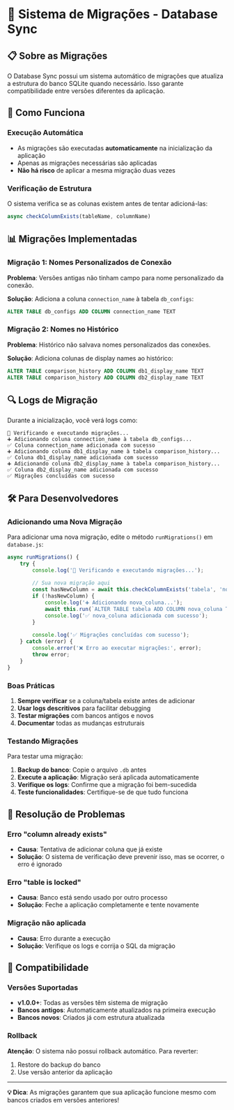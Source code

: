 # 🔄 Sistema de Migrações - Database Sync

## 📋 Sobre as Migrações

O Database Sync possui um sistema automático de migrações que atualiza a estrutura do banco SQLite quando necessário. Isso garante compatibilidade entre versões diferentes da aplicação.

## 🚀 Como Funciona

### Execução Automática
- As migrações são executadas **automaticamente** na inicialização da aplicação
- Apenas as migrações necessárias são aplicadas
- **Não há risco** de aplicar a mesma migração duas vezes

### Verificação de Estrutura
O sistema verifica se as colunas existem antes de tentar adicioná-las:
```javascript
async checkColumnExists(tableName, columnName)
```

## 📊 Migrações Implementadas

### Migração 1: Nomes Personalizados de Conexão
**Problema**: Versões antigas não tinham campo para nome personalizado da conexão.

**Solução**: Adiciona a coluna `connection_name` à tabela `db_configs`:
```sql
ALTER TABLE db_configs ADD COLUMN connection_name TEXT
```

### Migração 2: Nomes no Histórico
**Problema**: Histórico não salvava nomes personalizados das conexões.

**Solução**: Adiciona colunas de display names ao histórico:
```sql
ALTER TABLE comparison_history ADD COLUMN db1_display_name TEXT
ALTER TABLE comparison_history ADD COLUMN db2_display_name TEXT
```

## 🔍 Logs de Migração

Durante a inicialização, você verá logs como:

```
🔄 Verificando e executando migrações...
➕ Adicionando coluna connection_name à tabela db_configs...
✅ Coluna connection_name adicionada com sucesso
➕ Adicionando coluna db1_display_name à tabela comparison_history...
✅ Coluna db1_display_name adicionada com sucesso
➕ Adicionando coluna db2_display_name à tabela comparison_history...
✅ Coluna db2_display_name adicionada com sucesso
✅ Migrações concluídas com sucesso
```

## 🛠️ Para Desenvolvedores

### Adicionando uma Nova Migração

Para adicionar uma nova migração, edite o método `runMigrations()` em `database.js`:

```javascript
async runMigrations() {
    try {
        console.log('🔄 Verificando e executando migrações...');
        
        // Sua nova migração aqui
        const hasNewColumn = await this.checkColumnExists('tabela', 'nova_coluna');
        if (!hasNewColumn) {
            console.log('➕ Adicionando nova_coluna...');
            await this.run(`ALTER TABLE tabela ADD COLUMN nova_coluna TYPE`);
            console.log('✅ nova_coluna adicionada com sucesso');
        }
        
        console.log('✅ Migrações concluídas com sucesso');
    } catch (error) {
        console.error('❌ Erro ao executar migrações:', error);
        throw error;
    }
}
```

### Boas Práticas

1. **Sempre verificar** se a coluna/tabela existe antes de adicionar
2. **Usar logs descritivos** para facilitar debugging
3. **Testar migrações** com bancos antigos e novos
4. **Documentar** todas as mudanças estruturais

### Testando Migrações

Para testar uma migração:

1. **Backup do banco**: Copie o arquivo `.db` antes
2. **Execute a aplicação**: Migração será aplicada automaticamente
3. **Verifique os logs**: Confirme que a migração foi bem-sucedida
4. **Teste funcionalidades**: Certifique-se de que tudo funciona

## 🚨 Resolução de Problemas

### Erro "column already exists"
- **Causa**: Tentativa de adicionar coluna que já existe
- **Solução**: O sistema de verificação deve prevenir isso, mas se ocorrer, o erro é ignorado

### Erro "table is locked"
- **Causa**: Banco está sendo usado por outro processo
- **Solução**: Feche a aplicação completamente e tente novamente

### Migração não aplicada
- **Causa**: Erro durante a execução
- **Solução**: Verifique os logs e corrija o SQL da migração

## 🔄 Compatibilidade

### Versões Suportadas
- **v1.0.0+**: Todas as versões têm sistema de migração
- **Bancos antigos**: Automaticamente atualizados na primeira execução
- **Bancos novos**: Criados já com estrutura atualizada

### Rollback
**Atenção**: O sistema não possui rollback automático. Para reverter:
1. Restore do backup do banco
2. Use versão anterior da aplicação

---

**💡 Dica**: As migrações garantem que sua aplicação funcione mesmo com bancos criados em versões anteriores! 